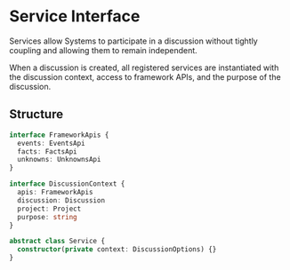 # Service Interface

Services allow Systems to participate in a discussion without tightly coupling and allowing them to remain independent.

When a discussion is created, all registered services are instantiated with the discussion context, access to framework
APIs, and the purpose of the discussion.

## Structure

```ts
interface FrameworkApis {
  events: EventsApi
  facts: FactsApi
  unknowns: UnknownsApi
}

interface DiscussionContext {
  apis: FrameworkApis
  discussion: Discussion
  project: Project
  purpose: string
}

abstract class Service {
  constructor(private context: DiscussionOptions) {}
}
```
